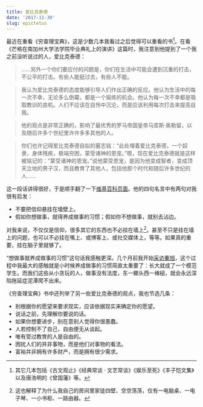 ```yaml
---
title: 爱比克泰德
date: '2017-11-30'
slug: epictetus
---
```


最近在重看《穷查理宝典》，这是少数几本我看过之后觉得可以重看的书[^1]。在看《芒格在南加州大学法学院毕业典礼上的演讲》这篇时，我注意到他提到了一个我之前没听说过的人，爱比克泰德：

> ……另外一个你们要应付的问题是，你们在生活中可能会遭到沉重的打击，不公平的打击。有些人能挺过去，有些人不能。

> 我认为爱比克泰德的态度能够引导人们作出正确的反应。他认为生活中的每一次不幸，无论多么倒霉，都是一个锻炼的机会。他认为每一次不幸都是吸取教训的良机。人们不应该在自怜中沉沦，而是应该利用每次打击来提高自我。

> 他的观点是非常正确的，影响了最优秀的罗马帝国皇帝马库斯·奥勒留，以及随后许多个世纪里许许多多其他的人。

> 你们也许记得爱比克泰德自拟的墓志铭：“此处埋着爱比克泰德，一个奴隶，身体残疾，极端穷困，蒙受诸神的恩宠。”嗯，现在爱比克泰德就是这样被铭记的：“蒙受诸神的恩宠。”说他蒙受恩宠，是因为他变成智者，变成顶天立地的男子汉，而且教育了其他人，包括他那个时代和随后许多世纪的人……

这一段话讲得很好，于是顺手翻了一下[维基百科页面](https://zh.wikipedia.org/wiki/%E6%84%9B%E6%AF%94%E5%85%8B%E6%B3%B0%E5%BE%B7)。他的四句名言中有两句对我很有启发：

- 不要把信仰悬挂在墙壁上。
- 假如你想做事，就得养成做事的习惯；假如你不想做事，就别去沾边。

对我来说，不仅仅是信仰，很多其它的东西也不必挂在墙上[^2]。甚至不只是挂在墙上的问题，也可以不必挂在嘴上、或博客上、或社交媒体上，等等。如果真的重要，挂在脑子里就够了。

“想做事就养成做事的习惯”这句话我感触更深。几个月前我开始[采访秦旭](https://d.cosx.org/d/419325)，这个过程中我最大的感触就是小时候养成做事的习惯简直太重要了：长大就成了一个模范学生。而我们这些从小贪玩的人，做事没有法度，东一榔头西一棒槌，就会永远深陷拖延症泥潭爬不出来。

《穷查理宝典》书中还列举了另一些爱比克泰德的观点，我也节选几条：

- 别根据你的愿望来要求现实，应该依据现实来确定你的愿望。
- 说话之前，先理解你要说的话。
- 如果你想要进步，别在意别人觉得你很愚蠢。
- 人若控制不了自己，自由便无从谈起。
- 唯有受过教育的人是自由的。
- 困扰人们的并非事物，而是他们对事物的看法。
- 富裕并非拥有许多财产，而是拥有很少需求。

[^1]: 其它几本包括《古文观止》《经典常谈 · 文艺常谈》《娱乐至死》《丰子恺文集》以及唐浩明的《曾国藩》等。

[^2]: 这也解释了为什么我自己的房间里家徒四壁、空空荡荡，仅有一电脑桌、一电子琴、一小书柜、一路由器。
